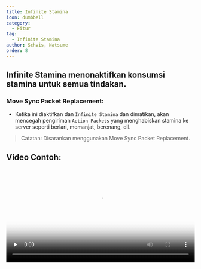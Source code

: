 ```yaml
---
title: Infinite Stamina
icon: dumbbell
category:
  - Fitur
tag:
  - Infinite Stamina
author: Schvis, Natsume
order: 8
---
```


## Infinite Stamina menonaktifkan konsumsi stamina untuk semua tindakan.
### Move Sync Packet Replacement:
- Ketika ini diaktifkan dan `Infinite Stamina` dan dimatikan, akan mencegah pengiriman `Action Packets` yang menghabiskan stamina ke server seperti berlari, memanjat, berenang, dll.
> Catatan: Disarankan menggunakan Move Sync Packet Replacement.

## Video Contoh:

<video controls preload="none" width="100%" poster="https://nextcloud.atruicardona.xyz/s/x4dWmX8J3Y9GAZo/preview"><source src="https://nextcloud.atruicardona.xyz/s/x4dWmX8J3Y9GAZo/download" type="video/mp4"></video>